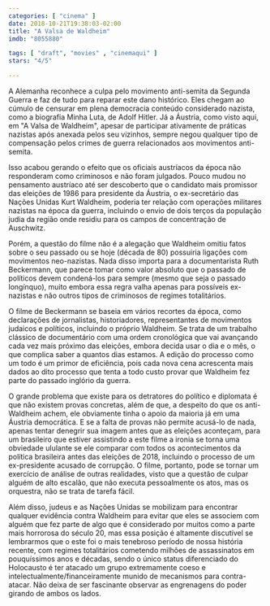```yaml
---
categories: [ "cinema" ]
date: 2018-10-21T19:38:03-02:00
title: "A Valsa de Waldheim"
imdb: "8055880"

tags: [ "draft", "movies" , "cinemaqui" ]
stars: "4/5"

---
```

A Alemanha reconhece a culpa pelo movimento anti-semita da Segunda Guerra e faz de tudo para reparar este dano histórico. Eles chegam ao cúmulo de censurar em plena democracia conteúdo considerado nazista, como a biografia Minha Luta, de Adolf Hitler. Já a Áustria, como visto aqui, em "A Valsa de Waldheim", apesar de participar ativamente de práticas nazistas após anexada pelos seu vizinhos, sempre negou qualquer tipo de compensação pelos crimes de guerra relacionados aos movimentos anti-semita.

Isso acabou gerando o efeito que os oficiais austríacos da época não responderam como criminosos e não foram julgados. Pouco mudou no pensamento austríaco até ser descoberto que o candidato mais promissor das eleições de 1986 para presidente da Áustria, o ex-secretário das Nações Unidas Kurt Waldheim, poderia ter relação com operações militares nazistas na época da guerra, incluindo o envio de dois terços da população judia da região onde residiu para os campos de concentração de Auschwitz.

Porém, a questão do filme não é a alegação que Waldheim omitiu fatos sobre o seu passado ou se hoje (década de 80) possuiria ligações com movimentos neo-nazistas. Nada disso importa para a documentarista Ruth Beckermann, que parece tomar como valor absoluto que o passado de políticos devem condená-los para sempre (mesmo que seja o passado longínquo), muito embora essa regra valha apenas para possíveis ex-nazistas e não outros tipos de criminosos de regimes totalitários.

O filme de Beckermann se baseia em vários recortes da época, como declarações de jornalistas, historiadores, representantes de movimentos judaicos e políticos, incluindo o próprio Waldheim. Se trata de um trabalho clássico de documentário com uma ordem cronológica que vai avançando cada vez mais próximo das eleições, embora decida usar o dia e o mês, o que complica saber a quantos dias estamos. A edição do processo como um todo é um primor de eficiência, pois cada nova cena acrescenta mais dados ao dito processo que tenta a todo custo provar que Waldheim fez parte do passado inglório da guerra.

O grande problema que existe para os detratores do político e diplomata é que não existem provas concretas, além de que, a despeito do que os anti-Waldheim achem, ele obviamente tinha o apoio da maioria já em uma Áustria democrática. E se a falta de provas não permite acusá-lo de nada, apenas tentar denegrir sua imagem antes que as eleições aconteçam, para um brasileiro que estiver assistindo a este filme a ironia se torna uma obviedade ululante se ele comparar com todos os acontecimentos da política brasileira antes das eleições de 2018, incluindo o processo de um ex-presidente acusado de corrupção. O filme, portanto, pode se tornar um exercício de análise de outras realidades, visto que a questão de culpar alguém de alto escalão, que não executa pessoalmente os atos, mas os orquestra, não se trata de tarefa fácil.

Além disso, judeus e as Nações Unidas se mobilizam para encontrar qualquer evidência contra Waldheim para evitar que eles se associem com alguém que fez parte de algo que é considerado por muitos como a parte mais horrorosa do século 20, mas essa posição é altamente discutível se lembrarmos que o este foi o mais tenebroso período de nossa história recente, com regimes totalitários cometendo milhões de assassinatos em pouquíssimos anos e décadas, sendo o único status diferenciado do Holocausto é ter atacado um grupo extremamente coeso e intelectualmente/financeiramente munido de mecanismos para contra-atacar. Não deixa de ser fascinante observar as engrenagens do poder girando de ambos os lados.
